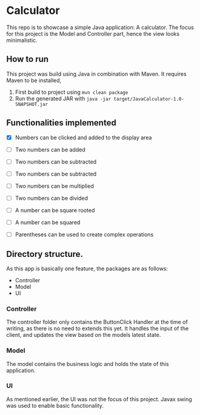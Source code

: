 # Calculator
This repo is to showcase a simple Java application: A calculator.
The focus for this project is the Model and Controller part, hence the view looks minimalistic.

## How to run
This project was build using Java in combination with Maven.
It requires Maven to be installed,

1. First build to project using `mvn clean package`
2. Run the generated JAR with `java -jar target/JavaCalculator-1.0-SNAPSHOT.jar`

## Functionalities implemented
- [x] Numbers can be clicked and added to the display area
- [ ] Two numbers can be added
- [ ] Two numbers can be subtracted
- [ ] Two numbers can be subtracted
- [ ] Two numbers can be multiplied
- [ ] Two numbers can be divided
- [ ] A number can be square rooted
- [ ] A number can be squared
- [ ] Parentheses can be used to create complex operations


## Directory structure.
As this app is basically one feature, the packages are as follows:
 -  Controller
 -  Model
 -  UI

### Controller
The controller folder only contains the ButtonClick Handler at the time of writing, as there is no need to extends this yet.
It handles the input of the client, and updates the view based on the models latest state.

### Model
The model contains the business logic and holds the state of this application.

### UI
As mentioned earlier, the UI was not the focus of this project. Javax swing was used to enable basic functionality.



